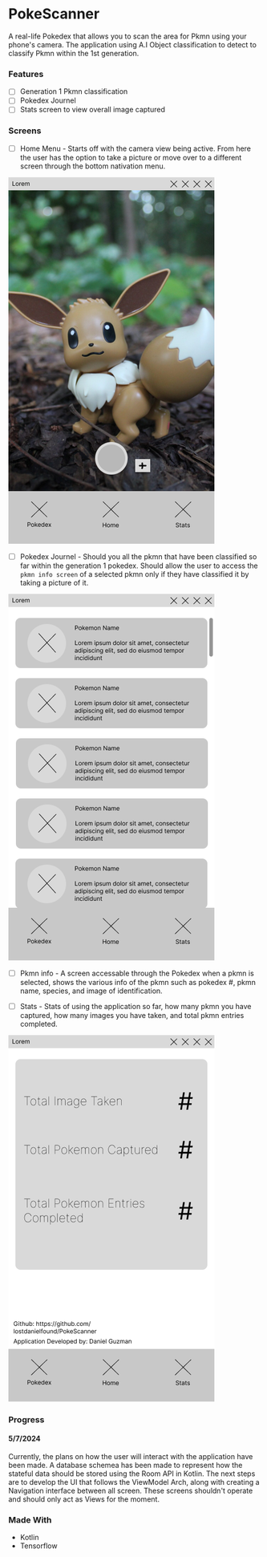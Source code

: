 # PokeScanner
A real-life Pokedex that allows you to scan the area for Pkmn using your phone's camera. The application using A.I Object classification to detect to classify Pkmn within the 1st generation.

### Features

- [ ] Generation 1 Pkmn classification
- [ ] Pokedex Journel 
- [ ] Stats screen to view overall image captured

### Screens

- [ ] Home Menu - Starts off with the camera view being active. From here the user has the option to take a picture or move over to a different screen through the bottom nativation menu.

![Home screen](wireframes/HomeScreen.png)

- [ ] Pokedex Journel - Should you all the pkmn that have been classified so far within the generation 1 pokedex. Should allow the user to access the `pkmn info screen` of a selected pkmn only if they have classified it by taking a picture of it.

![Pokedex Screen](wireframes/PokedexScreen.png)

- [ ] Pkmn info - A screen accessable through the Pokedex when a pkmn is selected, shows the various info of the pkmn such as pokedex #, pkmn name, species, and image of identification.

- [ ] Stats - Stats of using the application so far, how many pkmn you have captured, how many images you have taken, and total pkmn entries completed.

![Stats Screen](wireframes/StatsScreen.png)

### Progress
#### **5/7/2024** 
Currently, the plans on how the user will interact with the application have been made. A database schemea
has been made to represent how the stateful data should be stored using the Room API in Kotlin. The next steps are to 
develop the UI that follows the ViewModel Arch, along with creating a Navigation interface between all screen. These screens
shouldn't operate and should only act as Views for the moment. 

### Made With

- Kotlin
- Tensorflow